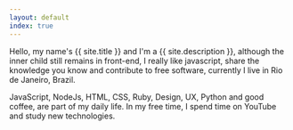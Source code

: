 ```yaml
---
layout: default
index: true
---
```


Hello, my name's {{ site.title }} and I'm a {{ site.description }}, although the inner child still remains in front-end, I really like javascript, share the knowledge you know and contribute to free software, currently I live in Rio de Janeiro, Brazil.  

JavaScript, NodeJs, HTML, CSS, Ruby, Design, UX, Python and good coffee, are part of my daily life.
In my free time, I spend time on YouTube and study new technologies.
